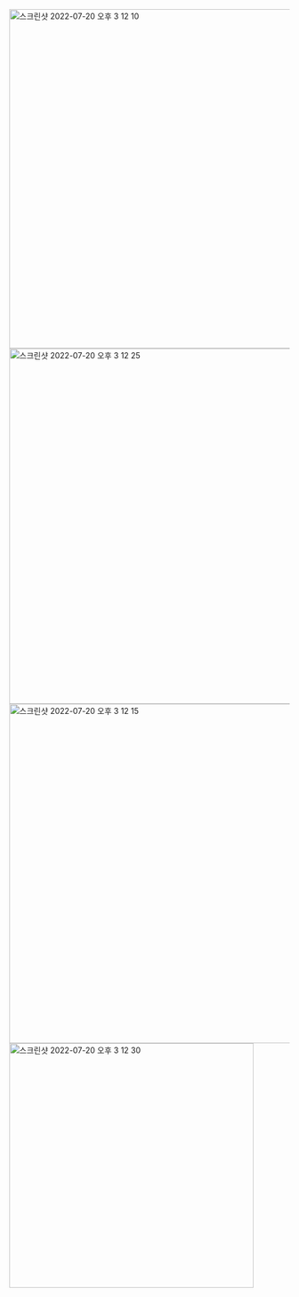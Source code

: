 <img width="609" alt="스크린샷 2022-07-20 오후 3 12 10" src="https://user-images.githubusercontent.com/88297412/179909636-a186fb82-278d-4b6b-b369-d4f4e0440586.png">
<img width="638" alt="스크린샷 2022-07-20 오후 3 12 25" src="https://user-images.githubusercontent.com/88297412/179909655-cd12693e-6272-47e9-999f-5ceefe589af9.png">
<img width="609" alt="스크린샷 2022-07-20 오후 3 12 15" src="https://user-images.githubusercontent.com/88297412/179909662-66828a5c-d9a9-4b35-a277-39a7b663878c.png">
<img width="439" alt="스크린샷 2022-07-20 오후 3 12 30" src="https://user-images.githubusercontent.com/88297412/179909675-a60b840d-1390-4422-8333-abb407fabb25.png">
